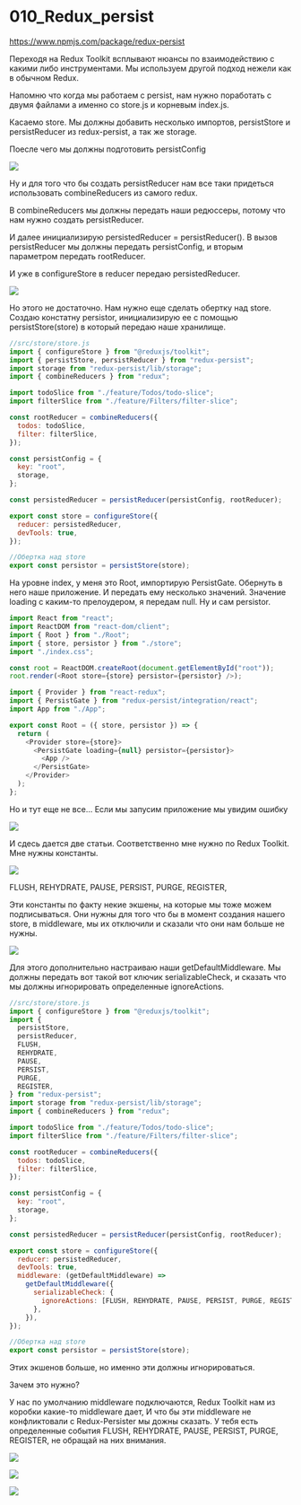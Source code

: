 # 010_Redux_persist

<https://www.npmjs.com/package/redux-persist>

Переходя на Redux Toolkit всплывают нюансы по взаимодействию с какими либо инструментами. Мы используем другой подход нежели как в обычном Redux.

Напомню что когда мы работаем с persist, нам нужно поработать с двумя файлами а именно со store.js и корневым index.js.

Касаемо store. Мы должны добавить несколько импортов, persistStore и persistReducer из redux-persist, а так же storage.

Поесле чего мы должны подготовить persistConfig 

![](img/001.jpg)

Ну и для того что бы создать persistReducer нам все таки придеться использовать combineReducers из самого redux. 

В combineReducers мы должны передать наши редюссеры, потому что нам нужно создать persistReducer.

И далее инициализирую persistedReducer = persistReducer(). В вызов persistReducer мы должны передать persistConfig, и вторым параметром передать rootReducer.

И уже в configureStore в reducer передаю persistedReducer.

![](img/002.jpg)

Но этого не достаточно. Нам нужно еще сделать обертку над store. Создаю констатну persistor, инициализирую ее с помощью persistStore(store) в который передаю наше хранилище.

```js
//src/store/store.js
import { configureStore } from "@reduxjs/toolkit";
import { persistStore, persistReducer } from "redux-persist";
import storage from "redux-persist/lib/storage";
import { combineReducers } from "redux";

import todoSlice from "./feature/Todos/todo-slice";
import filterSlice from "./feature/Filters/filter-slice";

const rootReducer = combineReducers({
  todos: todoSlice,
  filter: filterSlice,
});

const persistConfig = {
  key: "root",
  storage,
};

const persistedReducer = persistReducer(persistConfig, rootReducer);

export const store = configureStore({
  reducer: persistedReducer,
  devTools: true,
});

//Обертка над store
export const persistor = persistStore(store);

```

На уровне index, у меня это Root, импортирую PersistGate. Обернуть в него наше приложение. И передать ему несколько значений. Значение loading c каким-то прелоудером, я передам null. Ну и сам persistor.

```js
import React from "react";
import ReactDOM from "react-dom/client";
import { Root } from "./Root";
import { store, persistor } from "./store";
import "./index.css";

const root = ReactDOM.createRoot(document.getElementById("root"));
root.render(<Root store={store} persistor={persistor} />);

```

```js
import { Provider } from "react-redux";
import { PersistGate } from "redux-persist/integration/react";
import App from "./App";

export const Root = ({ store, persistor }) => {
  return (
    <Provider store={store}>
      <PersistGate loading={null} persistor={persistor}>
        <App />
      </PersistGate>
    </Provider>
  );
};

```

Но и тут еще не все... Если мы запусим приложение мы увидим ошибку

![](img/003.jpg)

И сдесь дается две статьи. Соответственно мне нужно по Redux Toolkit. 
Мне нужны константы.

![](img/004.jpg)

FLUSH,
REHYDRATE,
PAUSE,
PERSIST,
PURGE,
REGISTER,

Эти константы по факту некие экшены, на которые мы тоже можем подписываться. Они нужны для того что бы в  момент создания нашего store, в middleware, мы их отключили и сказали что они нам больше не нужны.

![](img/005.jpg)

Для этого дополнительно настраиваю наши getDefaultMiddleware. Мы должны передать вот такой вот ключик serializableCheck, и сказать что мы должны игнорировать определенные ignoreActions.

```js
//src/store/store.js
import { configureStore } from "@reduxjs/toolkit";
import {
  persistStore,
  persistReducer,
  FLUSH,
  REHYDRATE,
  PAUSE,
  PERSIST,
  PURGE,
  REGISTER,
} from "redux-persist";
import storage from "redux-persist/lib/storage";
import { combineReducers } from "redux";

import todoSlice from "./feature/Todos/todo-slice";
import filterSlice from "./feature/Filters/filter-slice";

const rootReducer = combineReducers({
  todos: todoSlice,
  filter: filterSlice,
});

const persistConfig = {
  key: "root",
  storage,
};

const persistedReducer = persistReducer(persistConfig, rootReducer);

export const store = configureStore({
  reducer: persistedReducer,
  devTools: true,
  middleware: (getDefaultMiddleware) =>
    getDefaultMiddleware({
      serializableCheck: {
        ignoreActions: [FLUSH, REHYDRATE, PAUSE, PERSIST, PURGE, REGISTER],
      },
    }),
});

//Обертка над store
export const persistor = persistStore(store);

```

Этих экшенов больше, но именно эти должны игнорироваться.

Зачем это нужно?

У нас по умолчанию middleware подключаются, Redux Toolkit нам из коробки какие-то middleware дает, И что бы эти middleware не конфликтовали с Redux-Persister мы дожны сказать. У тебя есть определенные события FLUSH, REHYDRATE, PAUSE, PERSIST, PURGE, REGISTER, не обращай на них внимания.

![](img/006.jpg)

![](img/007.jpg)

![](img/008.jpg)

